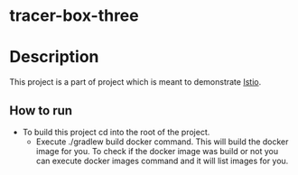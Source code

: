 # tracer-box-three

# Description

This project is a part of project which is meant to demonstrate [Istio](https://istio.io).

## How to run

* To build this project cd into the root of the project.
    - Execute ./gradlew build docker command. This will build the docker image for you.
        To check if the docker image was build or not you can execute docker images command and it will list images for you.
